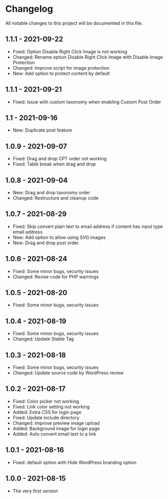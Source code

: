 # Changelog

All notable changes to this project will be documented in this file.

## 1.1.1 - 2021-09-22

* Fixed: Option Disable Right Click Image is not working
* Changed: Rename option Disable Right Click Image with Disable Image Protection
* Changed: Improve script for image protection
* New: Add option to protect content by default

## 1.1.1 - 2021-09-21

* Fixed: Issue with custom taxonomy when enabling Custom Post Order

## 1.1 - 2021-09-16

* New: Duplicate post feature

## 1.0.9 - 2021-09-07

* Fixed: Drag and drop CPT order not working
* Fixed: Table break when drag and drop

## 1.0.8 - 2021-09-04

* New: Drag and drop taxonomy order
* Changed: Restructure and cleanup code

## 1.0.7 - 2021-08-29

* Fixed: Skip convert plain text to email address if content has input type email address
* New: Add option to allow using SVG images
* New: Drag and drop post order

## 1.0.6 - 2021-08-24

* Fixed: Some minor bugs, security issues
* Changed: Revise code for PHP warnings

## 1.0.5 - 2021-08-20

* Fixed: Some minor bugs, security issues

## 1.0.4 - 2021-08-19

* Fixed: Some minor bugs, security issues
* Changed: Update Stable Tag

## 1.0.3 - 2021-08-18

* Fixed: Some minor bugs, security issues
* Changed: Update source code by WordPress review

## 1.0.2 - 2021-08-17

* Fixed: Color picker not working
* Fixed: Link color setting not working
* Added: Extra CSS for login page
* Fixed: Update include directory
* Changed: Improve preview image upload
* Added: Background image for login page
* Added: Auto convert email text to a link

## 1.0.1 - 2021-08-16

* Fixed: default option with Hide WordPress branding option

## 1.0.0 - 2021-08-15

* The very first version
